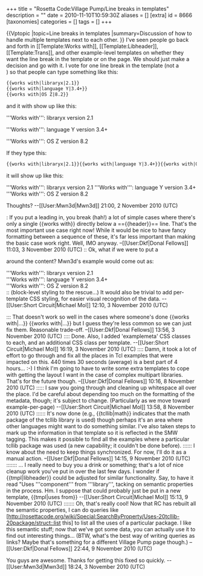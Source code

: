+++
title = "Rosetta Code:Village Pump/Line breaks in templates"
description = ""
date = 2010-11-10T10:59:30Z
aliases = []
[extra]
id = 8666
[taxonomies]
categories = []
tags = []
+++

{{Vptopic
|topic=Line breaks in templates
|summary=Discussion of how to handle multiple templates next to each other.
}}
I've seen people go back and forth in [[Template:Works with]], [[Template:Libheader]], [[Template:Trans]], and other example-level templates on whether they want the line break in the template or on the page. We should just make a decision and go with it. I vote for one line break in the template (not a <nowiki><br/></nowiki>) so that people can type something like this:

```txt
{{works with|libraryx|2.1}}
{{works with|language Y|3.4+}}
{{works with|OS Z|8.2}}
```

and it with show up like this:

'''Works with''': libraryx version 2.1

'''Works with''': language Y version 3.4+

'''Works with''': OS Z version 8.2

If they type this:

```txt
{{works with|libraryx|2.1}}{{works with|language Y|3.4+}}{{works with|OS Z|8.2}}
```

it will show up like this:

'''Works with''': libraryx version 2.1
'''Works with''': language Y version 3.4+
'''Works with''': OS Z version 8.2

Thoughts? --[[User:Mwn3d|Mwn3d]] 21:00, 2 November 2010 (UTC)

: If you put a leading <nowiki>
</nowiki> in, you break (hah!) a lot of simple cases where there's only a single <nowiki>{{works with}}</nowiki> directly below a <nowiki>=={{header}}==</nowiki> line. That's the most important use case right now! While it would be nice to have fancy formatting between a sequence of these, it's far less important than making the basic case work right. Well, IMO anyway. –[[User:Dkf|Donal Fellows]] 11:03, 3 November 2010 (UTC)
:: Ok, what if we were to put a <nowiki><div></nowiki> around the content? Mwn3d's example would come out as:
<div>'''Works with''': libraryx version 2.1</div>
<div>'''Works with''': language Y version 3.4+</div>
<div>'''Works with''': OS Z version 8.2</div>
:: (block-level styling to the rescue...) It would also be trivial to add per-template CSS styling, for easier visual recognition of the data. --[[User:Short Circuit|Michael Mol]] 12:10, 3 November 2010 (UTC)

::: That doesn't work so well in the cases where someone's done <nowiki>{{works with|...}}
{{works with|...}}</nowiki> but I guess they're less common so we can just fix them. Reasonable trade-off. –[[User:Dkf|Donal Fellows]] 13:56, 3 November 2010 (UTC)
:::: Done. Also, I added 'examplemeta' CSS classes to each, and an additional CSS class per template. --[[User:Short Circuit|Michael Mol]] 16:19, 3 November 2010 (UTC)
:::: Damn, it took a lot of effort to go through and fix all the places in Tcl examples that were impacted on this. 440 times 30 seconds (average) is a best part of 4 hours… :-) I think I'm going to have to write some extra templates to cope with getting the layout I want in the case of complex multipart libraries. That's for the future though. –[[User:Dkf|Donal Fellows]] 10:16, 8 November 2010 (UTC)
::::: I saw you going through and cleaning up whitespace all over the place. I'd be careful about depending too much on the formatting of the metadata, though; it's subject to change. (Particularly as we move toward example-per-page) --[[User:Short Circuit|Michael Mol]] 13:58, 8 November 2010 (UTC)
:::::: It's now done (e.g., <nowiki>{{tcllib|math}}</nowiki> indicates that the math package of the tcllib library is used) though perhaps it's an area where other languages might want to do something similar. I've also taken steps to mark up the information in that template so it is reflected in the SMW tagging. This makes it possible to find all the examples where a particular tcllib package was used (a new capability; it couldn't be done before).
:::::: I know about the need to keep things synchronized. For now, I'll do it as a manual action. –[[User:Dkf|Donal Fellows]] 14:15, 9 November 2010 (UTC)
::::::: ... I really need to buy you a drink or something; that's a lot of nice cleanup work you've put in over the last few days. I wonder if {{tmpl|libheader}} could be adjusted for similar functionality. Say, to have it read "Uses '''component''' from '''library''', tacking on semantic properties in the process. Hm. I suppose that could probably just be put in a new template, {{tmpl|uses from}} --[[User:Short Circuit|Michael Mol]] 15:13, 9 November 2010 (UTC)
::::::: Oh, that's really cool! Now that RC has rebuilt all the semantic properties, I can do queries like [http://rosettacode.org/wiki/Special:SearchByProperty/Uses-20tcllib-20package/struct::list this] to list all the uses of a particular package. I like this semantic stuff; now that we've got some data, you can actually use it to find out interesting things… (BTW, what's the best way of writing queries as links? Maybe that's something for a different Village Pump page though.) –[[User:Dkf|Donal Fellows]] 22:44, 9 November 2010 (UTC)

You guys are awesome. Thanks for getting this fixed so quickly. --[[User:Mwn3d|Mwn3d]] 18:24, 3 November 2010 (UTC)
